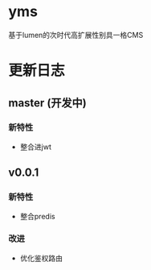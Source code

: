 # yms
基于lumen的次时代高扩展性别具一格CMS


# 更新日志

## master (开发中)

### 新特性

* 整合进jwt

## v0.0.1

### 新特性

* 整合predis

### 改进

* 优化鉴权路由
